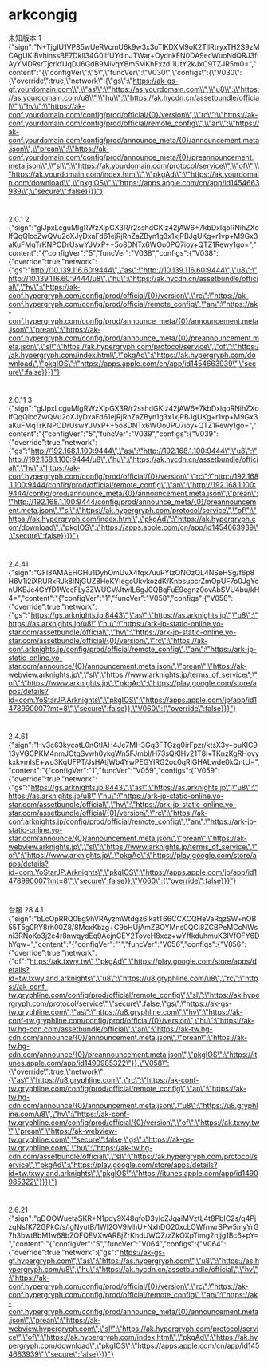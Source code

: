 # arkcongig
未知版本
1 {"sign":"N+TjgIU1VP85wUeRVcmU6k9w3x3oTlKDXM9oK2TllRtryxTH2S9zMCAgUKIBvhinssBE7Dkll34G0llfUYdlnJTWar+OydnkEN0DA9ecWuoNdQRJ3fIAyYMDRsrTjcrkfUqDJ6GdB9MivqYBm5MKhFxzdI1UtY2kJxC9TZJR5m0=","content":"{\\"configVer\\":\\"5\\",\\"funcVer\\":\\"V030\\",\\"configs\\":{\\"V030\\":{\\"override\\":true,\\"network\\":{\\"gs\\":\\"https://ak-gs-gf.yourdomain.com\\",\\"as\\":\\"https://as.yourdomain.com\\",\\"u8\\":\\"https://as.yourdomain.com/u8\\",\\"hu\\":\\"https://ak.hycdn.cn/assetbundle/official\\",\\"hv\\":\\"https://ak-conf.yourdomain.com/config/prod/official/{0}/version\\",\\"rc\\":\\"https://ak-conf.yourdomain.com/config/prod/official/remote_config\\",\\"an\\":\\"https://ak-conf.yourdomain.com/config/prod/announce_meta/{0}/announcement.meta.json\\",\\"prean\\":\\"https://ak-conf.yourdomain.com/config/prod/announce_meta/{0}/preannouncement.meta.json\\",\\"sl\\":\\"https://ak.yourdomain.com/protocol/service\\",\\"of\\":\\"https://ak.yourdomain.com/index.html\\",\\"pkgAd\\":\\"https://ak.yourdomain.com/download\\",\\"pkgIOS\\":\\"https://apps.apple.com/cn/app/id1454663939\\",\\"secure\\":false}}}}"}
#
2.0.1
2 {"sign":"glJpxLcguMIgRWzXlpGX3R/r2sshdGKlz42jAW6+7kbDxlqoRNihZXoIfQqQlccZwQVu2oXJyDxaFd61ejRjRnZaZByn1g3x1xjPBJgUKg+r1vp+M9Gx3aKuFMqTrKNPODrUswYJVxP++5o8DNTx6WOo0PQ7ioy+QTZ1Rewy1go=","content":"{\"configVer\":\"5\",\"funcVer\":\"V038\",\"configs\":{\"V038\":{\"override\":true,\"network\":{\"gs\":\"http://10.139.116.60:9444\",\"as\":\"http://10.139.116.60:9444\",\"u8\":\"http://10.139.116.60:9444/u8\",\"hu\":\"https://ak.hycdn.cn/assetbundle/official\",\"hv\":\"https://ak-conf.hypergryph.com/config/prod/official/{0}/version\",\"rc\":\"https://ak-conf.hypergryph.com/config/prod/official/remote_config\",\"an\":\"https://ak-conf.hypergryph.com/config/prod/announce_meta/{0}/announcement.meta.json\",\"prean\":\"https://ak-conf.hypergryph.com/config/prod/announce_meta/{0}/preannouncement.meta.json\",\"sl\":\"https://ak.hypergryph.com/protocol/service\",\"of\":\"https://ak.hypergryph.com/index.html\",\"pkgAd\":\"https://ak.hypergryph.com/download\",\"pkgIOS\":\"https://apps.apple.com/cn/app/id1454663939\",\"secure\":false}}}}"}
#
2.0.11
3 {"sign":"glJpxLcguMIgRWzXlpGX3R/r2sshdGKlz42jAW6+7kbDxlqoRNihZXoIfQqQlccZwQVu2oXJyDxaFd61ejRjRnZaZByn1g3x1xjPBJgUKg+r1vp+M9Gx3aKuFMqTrKNPODrUswYJVxP++5o8DNTx6WOo0PQ7ioy+QTZ1Rewy1go=","content":"{\"configVer\":\"5\",\"funcVer\":\"V039\",\"configs\":{\"V039\":{\"override\":true,\"network\":{\"gs\":\"http://192.168.1.100:9444\",\"as\":\"http://192.168.1.100:9444\",\"u8\":\"http://192.168.1.100:9444/u8\",\"hu\":\"https://ak.hycdn.cn/assetbundle/official\",\"hv\":\"https://ak-conf.hypergryph.com/config/prod/official/{0}/version\",\"rc\":\"http://192.168.1.100:9444/config/prod/official/remote_config\",\"an\":\"http://192.168.1.100:9444/config/prod/announce_meta/{0}/announcement.meta.json\",\"prean\":\"http://192.168.1.100:9444/config/prod/announce_meta/{0}/preannouncement.meta.json\",\"sl\":\"https://ak.hypergryph.com/protocol/service\",\"of\":\"https://ak.hypergryph.com/index.html\",\"pkgAd\":\"https://ak.hypergryph.com/download\",\"pkgIOS\":\"https://apps.apple.com/cn/app/id1454663939\",\"secure\":false}}}}"}
#
2.4.41
{"sign":"GFl8AMAEHGHu1DyhOmUvX4fqx7uuPYIzONOzQL4NSeHSg/f6p8H6V1i2iXRURxRJk8lNjGUZ8HeKYIegcUkvkozdK/KnbsupcrZmOpUF7o0JgYonUKEJc4GYfD1WeeFLy3ZWUCV/JtwIL6gJ0QBqFuE9cgnz0ovAbSVU4bu/kH4=","content":"{\"configVer\":\"1\",\"funcVer\":\"V058\",\"configs\":{\"V058\":{\"override\":true,\"network\":{\"gs\":\"https://gs.arknights.jp:8443\",\"as\":\"https://as.arknights.jp\",\"u8\":\"https://as.arknights.jp/u8\",\"hu\":\"https://ark-jp-static-online.yo-star.com/assetbundle/official\",\"hv\":\"https://ark-jp-static-online.yo-star.com/assetbundle/official/{0}/version\",\"rc\":\"https://ak-conf.arknights.jp/config/prod/official/remote_config\",\"an\":\"https://ark-jp-static-online.yo-star.com/announce/{0}/announcement.meta.json\",\"prean\":\"https://ak-webview.arknights.jp\",\"sl\":\"https://www.arknights.jp/terms_of_service\",\"of\":\"https://www.arknights.jp\",\"pkgAd\":\"https://play.google.com/store/apps/details?id=com.YoStarJP.Arknights\",\"pkgIOS\":\"https://apps.apple.com/jp/app/id1478990007?mt=8\",\"secure\":false}},\"V060\":{\"override\":false}}}"}
#
2.4.61
{"sign":"Hv3c63kycotL0nGtIAH4Je7MH3Gq3FTGzg0irFpzr/ktsX3y+buKlC913yVGCPKM4nmJOtqSvwh0ykgWn5FJmbl/H73sQKlHv21T8i+TKnzKgRHovykxkvmIsE+wu3KqUFPT/JsHAtjWb4YwPEGYIRG2oc0qRlGHALwde0kQntU=","content":"{\"configVer\":\"1\",\"funcVer\":\"V059\",\"configs\":{\"V059\":{\"override\":true,\"network\":{\"gs\":\"https://gs.arknights.jp:8443\",\"as\":\"https://as.arknights.jp\",\"u8\":\"https://as.arknights.jp/u8\",\"hu\":\"https://ark-jp-static-online.yo-star.com/assetbundle/official\",\"hv\":\"https://ark-jp-static-online.yo-star.com/assetbundle/official/{0}/version\",\"rc\":\"https://ak-conf.arknights.jp/config/prod/official/remote_config\",\"an\":\"https://ark-jp-static-online.yo-star.com/announce/{0}/announcement.meta.json\",\"prean\":\"https://ak-webview.arknights.jp\",\"sl\":\"https://www.arknights.jp/terms_of_service\",\"of\":\"https://www.arknights.jp\",\"pkgAd\":\"https://play.google.com/store/apps/details?id=com.YoStarJP.Arknights\",\"pkgIOS\":\"https://apps.apple.com/jp/app/id1478990007?mt=8\",\"secure\":false}},\"V060\":{\"override\":false}}}"}
#
台服 28.4.1
{"sign":"bLcOpRRQ0Eg9hVRAyzmWtdgz6IkatT66CCXCQHeVaRqzSW+nOB55T5g0RY8rh00Z8/8McxKbzg+C9bHUjAmZBOYMns0QCi8ZCBPeMCcNWsni3RNoKo3j2c4r8nwqydEq9AejnGEY2TovcH8xcz+wYffkduhmuK3IVfOFY6DhYgw=","content":"{\"configVer\":\"1\",\"funcVer\":\"V056\",\"configs\":{\"V056\":{\"override\":true,\"network\":{\"of\":\"https://ak.txwy.tw\",\"pkgAd\":\"https://play.google.com/store/apps/details?id=tw.txwy.and.arknights\",\"u8\":\"https://u8.gryphline.com/u8\",\"rc\":\"https://ak-conf-tw.gryphline.com/config/prod/official/remote_config\",\"sl\":\"https://ak.hypergryph.com/protocol/service\",\"secure\":false,\"gs\":\"https://ak-gs-tw.gryphline.com\",\"as\":\"https://u8.gryphline.com\",\"hv\":\"https://ak-conf-tw.gryphline.com/config/prod/official/{0}/version\",\"hu\":\"https://ak-tw.hg-cdn.com/assetbundle/official\",\"an\":\"https://ak-tw.hg-cdn.com/announce/{0}/announcement.meta.json\",\"prean\":\"https://ak-tw.hg-cdn.com/announce/{0}/preannouncement.meta.json\",\"pkgIOS\":\"https://itunes.apple.com/app/id1490985322\"}},\"V058\":{\"override\":true,\"network\":{\"as\":\"https://u8.gryphline.com\",\"rc\":\"https://ak-conf-tw.gryphline.com/config/prod/official/remote_config\",\"an\":\"https://ak-tw.hg-cdn.com/announce/{0}/announcement.meta.json\",\"u8\":\"https://u8.gryphline.com/u8\",\"hv\":\"https://ak-conf-tw.gryphline.com/config/prod/official/{0}/version\",\"of\":\"https://ak.txwy.tw\",\"prean\":\"https://ak-webview-tw.gryphline.com\",\"secure\":false,\"gs\":\"https://ak-gs-tw.gryphline.com\",\"hu\":\"https://ak-tw.hg-cdn.com/assetbundle/official\",\"sl\":\"https://ak.hypergryph.com/protocol/service\",\"pkgAd\":\"https://play.google.com/store/apps/details?id=tw.txwy.and.arknights\",\"pkgIOS\":\"https://itunes.apple.com/app/id1490985322\"}}}}"}
#
2.6.21
{"sign":"qDOOWuetaSKR+N1pdy9X48gfoD3yIcZJqaiMVztL4t8PbIC2s/q4PjzqNsfK72GPkC/s/lgNyutB/1WI2OV9MhU+NxhDO20xcLOWfnwrSPw5myYrG7h3bwtBbM1w68bZQFQEVXwARBjZrKhdUWQZ/zZkOXpTimg2njjg1Bc6+pY=","content":"{\"configVer\":\"5\",\"funcVer\":\"V064\",\"configs\":{\"V064\":{\"override\":true,\"network\":{\"gs\":\"https://ak-gs-gf.hypergryph.com\",\"as\":\"https://as.hypergryph.com\",\"u8\":\"https://as.hypergryph.com/u8\",\"hu\":\"https://ak.hycdn.cn/assetbundle/official\",\"hv\":\"https://ak-conf.hypergryph.com/config/prod/official/{0}/version\",\"rc\":\"https://ak-conf.hypergryph.com/config/prod/official/remote_config\",\"an\":\"https://ak-conf.hypergryph.com/config/prod/announce_meta/{0}/announcement.meta.json\",\"prean\":\"https://ak-webview.hypergryph.com\",\"sl\":\"https://ak.hypergryph.com/protocol/service\",\"of\":\"https://ak.hypergryph.com/index.html\",\"pkgAd\":\"https://ak.hypergryph.com/download\",\"pkgIOS\":\"https://apps.apple.com/cn/app/id1454663939\",\"secure\":false}}}}"}
